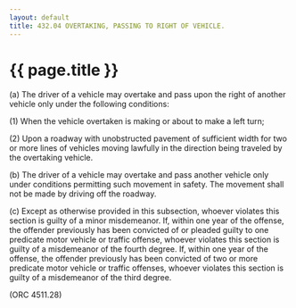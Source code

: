 ```yaml
---
layout: default 
title: 432.04 OVERTAKING, PASSING TO RIGHT OF VEHICLE.
---
```


{{ page.title }}
================

​(a) The driver of a vehicle may overtake and pass upon the right of
another vehicle only under the following conditions:

​(1) When the vehicle overtaken is making or about to make a left turn;

​(2) Upon a roadway with unobstructed pavement of sufficient width for
two or more lines of vehicles moving lawfully in the direction being
traveled by the overtaking vehicle.

​(b) The driver of a vehicle may overtake and pass another vehicle only
under conditions permitting such movement in safety. The movement shall
not be made by driving off the roadway.

​(c) Except as otherwise provided in this subsection, whoever violates
this section is guilty of a minor misdemeanor. If, within one year of
the offense, the offender previously has been convicted of or pleaded
guilty to one predicate motor vehicle or traffic offense, whoever
violates this section is guilty of a misdemeanor of the fourth degree.
If, within one year of the offense, the offender previously has been
convicted of two or more predicate motor vehicle or traffic offenses,
whoever violates this section is guilty of a misdemeanor of the third
degree.

(ORC 4511.28)
